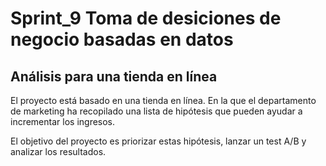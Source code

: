 # Sprint_9 Toma de desiciones de negocio basadas en datos
## Análisis para una tienda en línea
El proyecto está basado en una tienda en línea. En la que el departamento de marketing ha recopilado una lista de hipótesis que pueden ayudar a incrementar los ingresos.

El objetivo del proyecto es priorizar estas hipótesis, lanzar un test A/B y analizar los resultados.
